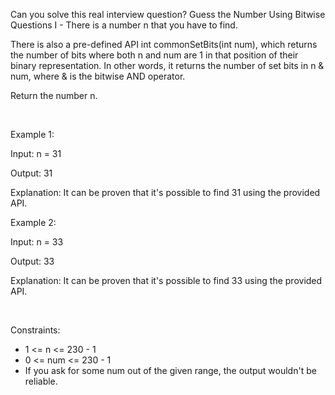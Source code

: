 Can you solve this real interview question? Guess the Number Using Bitwise Questions I - There is a number n that you have to find.

There is also a pre-defined API int commonSetBits(int num), which returns the number of bits where both n and num are 1 in that position of their binary representation. In other words, it returns the number of set bits in n & num, where & is the bitwise AND operator.

Return the number n.

 

Example 1:

Input: n = 31

Output: 31

Explanation: It can be proven that it's possible to find 31 using the provided API.

Example 2:

Input: n = 33

Output: 33

Explanation: It can be proven that it's possible to find 33 using the provided API.

 

Constraints:

 * 1 <= n <= 230 - 1
 * 0 <= num <= 230 - 1
 * If you ask for some num out of the given range, the output wouldn't be reliable.